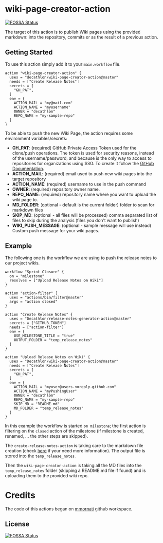 # wiki-page-creator-action
[![FOSSA Status](https://app.fossa.io/api/projects/git%2Bgithub.com%2FDecathlon%2Fwiki-page-creator-action.svg?type=shield)](https://app.fossa.io/projects/git%2Bgithub.com%2FDecathlon%2Fwiki-page-creator-action?ref=badge_shield)

The target of this action is to publish Wiki pages using the provided markdown: into the repository, commits or as the result of a previous action.

## Getting Started
To use this action simply add it to your `main.workflow` file.

```
action "wiki-page-creator-action" {
  uses = "decathlon/wiki-page-creator-action@master"
  needs = ["Create Release Notes"]
  secrets = [
    "GH_PAT",
  ]
  env = {
    ACTION_MAIL = "my@mail.com"
    ACTION_NAME = "myusername"
    OWNER = "decathlon"
    REPO_NAME = "my-sample-repo"
  }
}
```

To be able to push the new Wiki Page, the action requires some environment variables/secrets:
* **GH_PAT**: (required) GitHub Private Access Token used for the clone/push operations. The token is used for security reasons, instead of the username/password, and because is the only way to access to repositories for organizations using SSO. To create it follow the [GitHub Documentation](https://help.github.com/en/articles/creating-a-personal-access-token-for-the-command-line).
* **ACTION_MAIL**: (required) email used to push new wiki pages into the target repository
* **ACTION_NAME**: (required) username to use in the push command
* **OWNER**: (required) repository owner name.
* **REPO_NAME**: (required) repository name where you want to upload the wiki page to.
* **MD_FOLDER**: (optional - default is the current folder) folder to scan for markdown files
* **SKIP_MD**: (optional - all files will be processed) comma separated list of files to skip during the analysis (files you don't want to publish)
* **WIKI_PUSH_MESSAGE**: (optional - sample message will use instead) Custom push message for your wiki pages.

## Example
The following one is the workflow we are using to push the release notes to our project wikis.

```
workflow "Sprint Closure" {
  on = "milestone"
  resolves = ["Upload Release Notes on Wiki"]
}

action "action-filter" {
  uses = "actions/bin/filter@master"
  args = "action closed"
}

action "Create Release Notes" {
  uses = "Decathlon/release-notes-generator-action@master"
  secrets = ["GITHUB_TOKEN"]
  needs = ["action-filter"]
  env = {
    USE_MILESTONE_TITLE = "true"
    OUTPUT_FOLDER = "temp_release_notes"
  }
}

action "Upload Release Notes on Wiki" {
  uses = "Decathlon/wiki-page-creator-action@master"
  needs = ["Create Release Notes"]
  secrets = [
    "GH_PAT",
  ]
  env = {
    ACTION_MAIL = "myuser@users.noreply.github.com"
    ACTION_NAME = "myPushingUser"
    OWNER = "decathlon"
    REPO_NAME = "my-sample-repo"
    SKIP_MD = "README.md"
    MD_FOLDER = "temp_release_notes"
  }
}
```

In this example the workflow is started `on milestone`; the first action is filtering on the `closed` action of the milestone (if milestone is created, renamed, ... the other steps are skipped).

The `create-release-notes-action` is taking care to the markdown file creation (check [here](https://github.com/Decathlon/release-notes-generator-action) if your need more information). The output file is stored into the `temp_release_notes`.

Then the `wiki-page-creator-action` is taking all the MD files into the `temp_release_notes` folder (skipping a README.md file if found) and is uploading them to the provided wiki repo.

# Credits
The code of this actions began on [mmornati](https://github.com/mmornati) github workspace. 

## License
[![FOSSA Status](https://app.fossa.io/api/projects/git%2Bgithub.com%2FDecathlon%2Fwiki-page-creator-action.svg?type=large)](https://app.fossa.io/projects/git%2Bgithub.com%2FDecathlon%2Fwiki-page-creator-action?ref=badge_large)